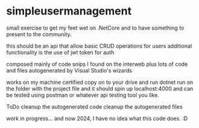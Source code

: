 # simpleusermanagement
small exercise to get my feet wet on .NetCore and to have something to present to the community.

this should be an api that allow basic CRUD operations for users
additional functionality is the use of jwt token for auth

composed mainly of code snips I found on the interweb plus lots of code and files autogenerated by Visual Studio's wizards

works on my machine certified
copy on to your drive and run dotnet run on the folder with the project file and it should spin up localhost:4000 and can be tested using postman or whatever api testing tool you like.

ToDo
cleanup the autogenerated code
cleanup the autogenerated files

work in progress... and now 2024, I have no idea what this code does. :D
